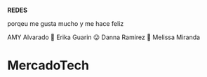 **REDES**

porqeu me gusta mucho y me hace feliz


AMY Alvarado :smiling_face_with_three_hearts:
Erika Guarin :stuck_out_tongue_winking_eye:
Danna Ramirez :smiling_face_with_three_hearts: 
Melissa Miranda
# MercadoTech
